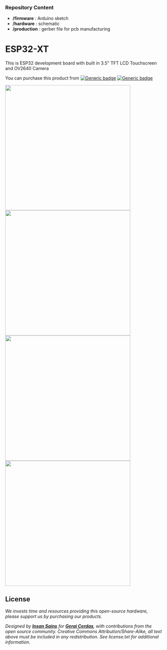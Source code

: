 ### Repository Content
* **/firmware** : Arduino sketch
* **/hardware** : schematic
* **/production** : gerber file for pcb manufacturing

# ESP32-XT
This is ESP32 development board with built in 3.5" TFT LCD Touchscreen and OV2640 Camera

You can purchase this product from [![Generic badge](https://img.shields.io/badge/Indonesia-Tokopedia-<COLOR>.svg)](https://www.tokopedia.com/geraicerdas/esp32-xt-with-camera-ov2640-and-3-5-inch-touchscreen-esp32-tft-lcd) 
[![Generic badge](https://img.shields.io/badge/Worldwide-Unavailable-red.svg)](https://geraicerdas.com)


<p float="left">
<img src="https://images.tokopedia.net/img/cache/900/VqbcmM/2021/3/10/4cbd81b6-0322-44b9-b66c-3eec3b8bc1b2.jpg" width=400 /> 
<img src="https://images.tokopedia.net/img/cache/900/VqbcmM/2021/3/10/9f96c8da-1791-4347-8344-37d6f2e15c38.jpg" width=400 /> 
<img src="https://images.tokopedia.net/img/cache/900/VqbcmM/2021/3/10/b461a089-8c96-4d46-b80e-129f5a648ccc.jpg" width=400 />
<img src="https://images.tokopedia.net/img/cache/900/VqbcmM/2021/3/10/673d1f10-bd13-4733-9fdf-7a7c7028e470.jpg" width=400 />
</p>

## License
*We invests time and resources providing this open-source hardware, please support us by purchasing our products.*

*Designed by **[Insan Sains](https://www.youtube.com/nextinnovator)** for **[Gerai Cerdas](https://geraicerdas.com)**, with contributions from the open source community. Creative Commons Attribution/Share-Alike, all text above must be included in any redistribution. See license.txt for additional information.*

